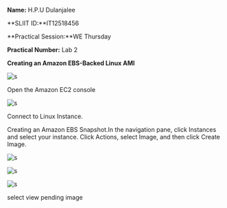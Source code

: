 
**Name:** H.P.U Dulanjalee

**SLIIT ID:**IT12518456

**Practical Session:**WE Thursday

**Practical Number:** Lab 2

**Creating an Amazon EBS-Backed Linux AMI**

![s](http://i60.tinypic.com/ddgsy0.jpg)

Open the Amazon EC2 console 

![s](http://i60.tinypic.com/2uqhnyd.jpg)

Connect to Linux Instance.

Creating an Amazon EBS Snapshot.In the navigation pane, click Instances and select your instance. Click Actions, select Image, and then click Create Image.

![s](http://i58.tinypic.com/2h7niiq.jpg)

![s](http://i62.tinypic.com/28akz1h.jpg)

![s](http://i59.tinypic.com/2sb0uix.jpg)

select view pending image




